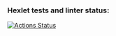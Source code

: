 ### Hexlet tests and linter status:
[![Actions Status](https://github.com/braimm/python-project-83/actions/workflows/hexlet-check.yml/badge.svg)](https://github.com/braimm/python-project-83/actions)